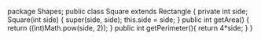 package Shapes;
public class Square extends Rectangle {
    private int side;
    Square(int side) {
        super(side, side);
        this.side = side;
    }
        public int getArea() {
        return ((int)Math.pow(side, 2));
        }
        public int getPerimeter(){
        return 4*side;
        }
}